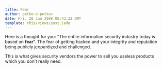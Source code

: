 ```yaml
---
title: Fear
author: petko-d-petkov
date: Fri, 20 Jun 2008 08:43:22 GMT
template: this/views/post.jade
---
```


Here is a thought for you: "The entire information security industry today is based on **fear**". The fear of getting hacked and your integrity and reputation being publicly jeopardized and challenged.

This is what gives security vendors the power to sell you useless products which you don't really need.
